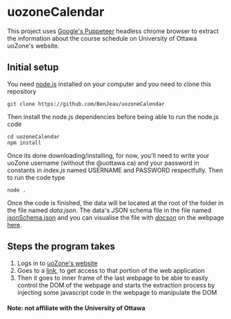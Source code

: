 # uozoneCalendar
This project uses [Google's Puppeteer](https://github.com/GoogleChrome/puppeteer) headless chrome browser to extract the information about the course schedule on University of Ottawa uoZone's website. 

## Initial setup
You need [node.js](https://nodejs.org/en/download/) installed on your computer and you need to clone this repository 
```
git clone https://github.com/BenJeau/uozoneCalendar
```
Then install the node.js dependencies before being able to run the node.js code
```
cd uozoneCalendar
npm install
```
Once its done downloading/installing, for now, you'll need to write your uoZone username (without the @uottawa.ca) and your password in constants in _index.js_ named USERNAME and PASSWORD respectfully. Then to run the code type
```
node .
```
Once the code is finished, the data will be located at the root of the folder in the file named _data.json_. The data's JSON schema file in the file named [jsonSchema.json](https://github.com/BenJeau/uozoneCalendar/blob/master/jsonSchema.json) and you can visualise the file with [_docson_](https://www.npmjs.com/package/docson) on the webpage [here]().

## Steps the program takes
1. Logs in to [uoZone's website](https://uozone2.uottawa.ca/)
2. Goes to a [link](https://www.uocampus.uottawa.ca/psc/csprpr9www/EMPLOYEE/HRMS/c/SA_LEARNER_SERVICES.SSR_SSENRL_LIST.GBL?languageCd=ENG), to get access to that portion of the web application
3. Then it goes to inner frame of the last webpage to be able to easily control the DOM of the webpage and starts the extraction process by injecting some javascript code in the webpage to manipulate the DOM

#### Note: not affiliate with the University of Ottawa